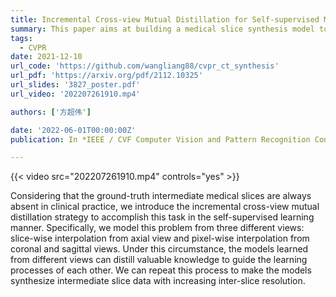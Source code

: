 ```yaml
---
title: Incremental Cross-view Mutual Distillation for Self-supervised Medical CT Synthesis
summary: This paper aims at building a medical slice synthesis model to increase the inter-slice resolution of an input 3D volume.
tags:
  - CVPR
date: 2021-12-10
url_code: 'https://github.com/wangliang88/cvpr_ct_synthesis'
url_pdf: 'https://arxiv.org/pdf/2112.10325'
url_slides: '3827_poster.pdf'
url_video: '202207261910.mp4'

authors: ['方超伟']

date: '2022-06-01T00:00:00Z'
publication: In *IEEE / CVF Computer Vision and Pattern Recognition Conference*

---
```


{{< video src="202207261910.mp4" controls="yes" >}}

Considering that the ground-truth intermediate medical slices are always absent in clinical practice, we introduce the incremental cross-view mutual distillation strategy to accomplish this task in the self-supervised learning manner. Specifically, we model this problem from three different views: slice-wise interpolation from axial view and pixel-wise interpolation from coronal and sagittal views. Under this circumstance, the models learned from different views can distill valuable knowledge to guide the learning processes of each other. We can repeat this process to make the models synthesize intermediate slice data with increasing inter-slice resolution.
